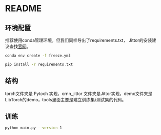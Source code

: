 # README

## 环境配置

推荐使用conda管理环境，但我们同样导出了requirements.txt， Jittor的安装建议查找[官网](https://cg.cs.tsinghua.edu.cn/jittor/download/)。

```sh
conda env create -f freeze.yml
```

```sh
pip install -r requirements.txt
```

## 结构

torch文件夹是 Pytoch 实现，crnn_jittor 文件夹是Jittor实现，demo文件夹是LibTorch的demo，tools里面主要是建立训练集/测试集的代码。

## 训练

```sh
python main.py --version 1
```
